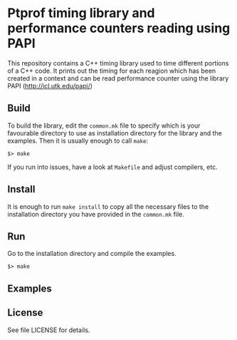 # Ptprof timing library and performance counters reading using PAPI

This repository contains a C++ timing library used to time different portions of a C++ code. It 
prints out the timing for each reagion which has been created in a context and can be read performance counter
using the library PAPI (http://icl.utk.edu/papi/)

## Build

To build the library, edit the `common.mk` file to specify which is your favourable directory to use as installation
directory for the library and the examples.
Then it is usually enough to call `make`:

    $> make

If you run into issues, have a look at `Makefile` and adjust compilers, etc.

## Install

It is enough to run `make install` to copy all the necessary files to the installation directory you have provided in the `common.mk` file. 

## Run

Go to the installation directory and compile the examples.

    $> make

## Examples

## License

See file LICENSE for details.


